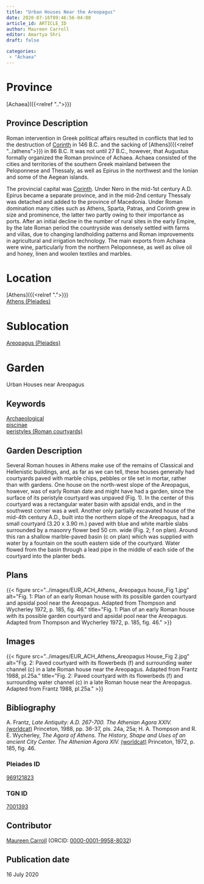 ```yaml
---
title: "Urban Houses Near the Areopagus"
date: 2020-07-16T09:46:56-04:00
article_id: ARTICLE_ID
author: Maureen Carroll
editor: Amartya Shri
draft: false

categories:
 - "Achaea"
---
```


# Province

[Achaea]({{<relref "..">}})

## Province Description

Roman intervention in Greek political affairs resulted in conflicts that led to the destruction of [Corinth](https://pleiades.stoa.org/places/570182) in 146 B.C. and the sacking of [Athens]({{<relref "../athens">}}) in 86 B.C. It was not until 27 B.C., however, that Augustus formally organized the Roman province of Achaea. Achaea consisted of the cities and territories of the southern Greek mainland between the Peloponnese and Thessaly, as well as Epirus in the northwest and the Ionian and some of the Aegean islands.

The provincial capital was [Corinth](https://pleiades.stoa.org/places/570182). Under Nero in the mid-1st century A.D. Epirus became a separate province, and in the mid-2nd century Thessaly was detached and added to the province of Macedonia. Under Roman domination many cities such as Athens, Sparta, Patras, and Corinth grew in size and prominence, the latter two partly owing to their importance as ports.  After an initial decline in the number of rural sites in the early Empire, by the late Roman period the countryside was densely settled with farms and villas, due to changing landholding patterns and Roman improvements in agricultural and irrigation technology. The main exports from Achaea were wine, particularly from the northern Peloponnese, as well as olive oil and honey, linen and woolen textiles and marbles.


# Location

[Athens]({{<relref ".">}}) \
[Athens (Pleiades)](https://pleiades.stoa.org/places/579885)

# Sublocation

<!-- [Areopagus]({{<relref ".">}}) \ -->
[Areopagus (Pleiades)](https://pleiades.stoa.org/places/969121823)

# Garden

Urban Houses near Areopagus

## Keywords

[Archaeological](#) \
[piscinae](http://vocab.getty.edu/page/aat/300375619) \
[peristyles (Roman courtyards)](http://vocab.getty.edu/page/aat/300080971)

## Garden Description

Several Roman houses in Athens make use of the remains of Classical and Hellenistic buildings, and, as far as we can tell, these houses generally had courtyards paved with marble chips, pebbles or tile set in mortar, rather than with gardens.  One house on the north-west slope of the Areopagus, however, was of early Roman date and might have had a garden, since the surface of its peristyle courtyard was unpaved (Fig. 1).  In the center of this courtyard was a rectangular water basin with apsidal ends, and in the southwest corner was a well.
Another only partially excavated house of the mid-4th century A.D., built into the northern slope of the Areopagus, had a small courtyard (3.20 x 3.90 m.) paved with blue and white marble slabs surrounded by a masonry flower bed 50 cm. wide (Fig. 2; f on plan).  Around this ran a shallow marble-paved basin (c on plan) which was supplied with water by a fountain on the south eastern side of the courtyard.  Water flowed from the basin through a lead pipe in the middle of each side of the courtyard into the planter beds.

## Plans
{{< figure src="../images/EUR_ACH_Athens_ Areopagus house_Fig 1.jpg" alt="Fig. 1:  Plan of an early Roman house with its possible garden courtyard and apsidal pool near the Areopagus. Adapted from Thompson and Wycherley 1972, p. 185, fig. 46." title="Fig. 1:  Plan of an early Roman house with its possible garden courtyard and apsidal pool near the Areopagus. Adapted from Thompson and Wycherley 1972, p. 185, fig. 46." >}}

## Images

{{< figure src="../images/EUR_ACH_Athens_Areopagus House_Fig 2.jpg" alt="Fig. 2:  Paved courtyard with its flowerbeds (f) and surrounding water channel (c) in a late Roman house near the Areopagus. Adapted from Frantz 1988, pl.25a." title="Fig. 2:  Paved courtyard with its flowerbeds (f) and surrounding water channel (c) in a late Roman house near the Areopagus. Adapted from Frantz 1988, pl.25a." >}}

## Bibliography

 A. Frantz, *Late Antiquity: A.D. 267-700. The Athenian Agora XXIV.* [(worldcat)](http://www.worldcat.org/oclc/63179976) Princeton, 1988, pp. 36-37, pls. 24a, 25a; H. A. Thompson and R. E. Wycherley, *The Agora of Athens. The History, Shape and Uses of an ancient City Center. The Athenian Agora XIV.* [(worldcat)](http://www.worldcat.org/oclc/805087483) Princeton, 1972, p. 185, fig. 46.

### Pleiades ID

[969121823](https://pleiades.stoa.org/places/969121823)

### TGN ID

[7001393](http://vocab.getty.edu/page/tgn/7001393)

## Contributor

[Maureen Carroll](link) (ORCID: [0000-0001-9958-8032](https://orcid.org/0000-0001-9958-8032))  

## Publication date

16 July 2020

